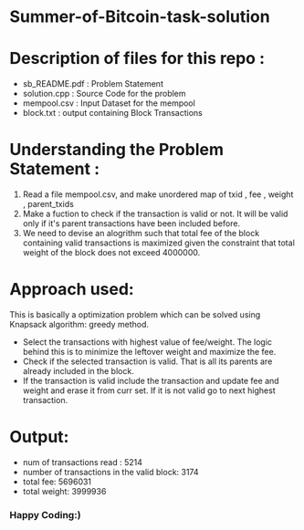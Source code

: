 # Summer-of-Bitcoin-task-solution
# Description of files for this repo :
*  sb_README.pdf : Problem Statement
* solution.cpp : Source Code for the problem
* mempool.csv : Input Dataset for the mempool
* block.txt : output containing Block Transactions
# Understanding the Problem Statement :
1. Read a file mempool.csv, and make unordered map of txid , fee , weight , parent_txids
2. Make a fuction to check if the transaction is valid or not. It will be valid only if it's parent transactions have been included before.
3. We need to devise an alogrithm such that total fee of the block containing valid transactions is maximized given the constraint that total weight of the block does not exceed 4000000. 
# Approach used:
 This is basically a optimization problem which can be solved using Knapsack algorithm: greedy method.
* Select the transactions with highest value of fee/weight. The logic behind this is to minimize the leftover weight and maximize the fee.
* Check if the selected transaction is valid. That is all its parents are already included in the block.
* If the transaction is valid include the transaction and update fee and weight and erase it from curr set. If it is not valid go to next highest transaction.
# Output:
* num of transactions read : 5214
* number of transactions in the valid block: 3174
* total fee: 5696031
* total weight: 3999936
### Happy Coding:)

 
